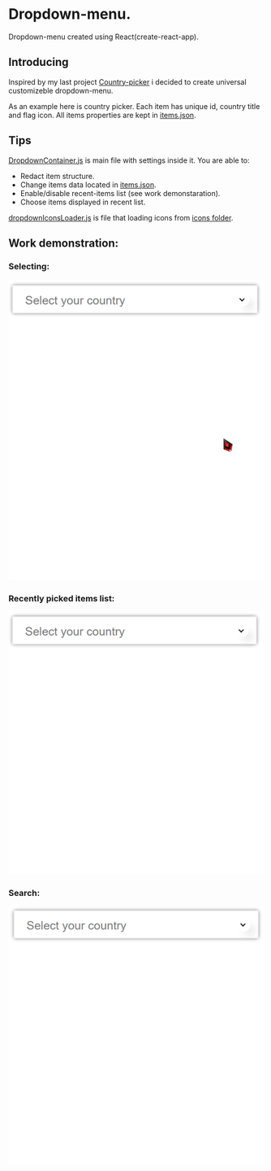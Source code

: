 # Dropdown-menu.
Dropdown-menu created using React(create-react-app).

## Introducing
Inspired by my last project [Country-picker](https://github.com/Gonernyash/Country-picker) i decided to create universal customizeble dropdown-menu.

As an example here is country picker. Each item has unique id, country title and flag icon. All items properties are kept in [items.json](https://github.com/Gonernyash/react-dropdown/blob/main/items.json).

## Tips
[DropdownContainer.js](https://github.com/Gonernyash/react-dropdown/blob/main/dropdownContainer.js)  is main file with settings inside it. You are able to:
 - Redact item structure.
 - Change items data located in [items.json](https://github.com/Gonernyash/react-dropdown/blob/main/items.json).
 - Enable/disable recent-items list (see work demonstaration).
 - Choose items displayed in recent list.

[dropdownIconsLoader.js](https://github.com/Gonernyash/react-dropdown/blob/main/dropdownIconsLoader.js) is file that loading icons from [icons folder](https://github.com/Gonernyash/react-dropdown/tree/main/icons). 

## Work demonstration:

### Selecting:
![selecting](/readme-gifs/selecting.gif)

### Recently picked items list: 
![fav-demonstration](/readme-gifs/fav-demonstration.gif)

### Search:
![search](/readme-gifs/search.gif)